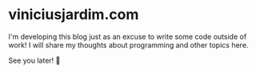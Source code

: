 # viniciusjardim.com

I'm developing this blog just as an excuse to write some code outside of work! I will share my thoughts about programming and other topics here.

See you later! 🚀
